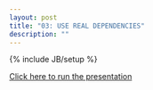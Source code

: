 ```yaml
---
layout: post
title: "03: USE REAL DEPENDENCIES"
description: ""
---
```

{% include JB/setup %}

[Click here to run the presentation](03_use_real_dependencies/00.html)
